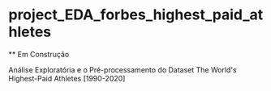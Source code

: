 # project_EDA_forbes_highest_paid_athletes

** Em Construção

Análise Exploratória e o Pré-processamento do Dataset 
The World's Highest-Paid Athletes [1990-2020]
